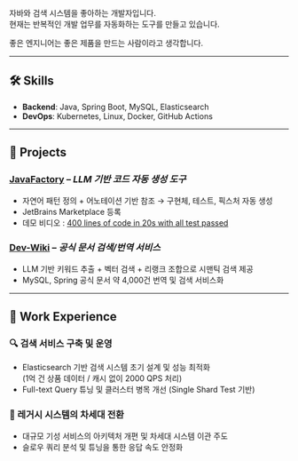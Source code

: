 자바와 검색 시스템을 좋아하는 개발자입니다.  
현재는 반복적인 개발 업무를 자동화하는 도구를 만들고 있습니다.  

좋은 엔지니어는 좋은 제품을 만드는 사람이라고 생각합니다.

----

## 🛠 Skills

- **Backend**: Java, Spring Boot, MySQL, Elasticsearch
- **DevOps**: Kubernetes, Linux, Docker, GitHub Actions

---

## 🚀 Projects

### [JavaFactory](https://github.com/JavaFactoryPluginDev/javafactory-plugin) – *LLM 기반 코드 자동 생성 도구*
- 자연어 패턴 정의 + 어노테이션 기반 참조 → 구현체, 테스트, 픽스처 자동 생성
- JetBrains Marketplace 등록 
- 데모 비디오 : [400 lines of code in 20s with all test passed](https://www.youtube.com/watch?v=ReBCXKOpW3M)

### [Dev-Wiki](https://dev-wiki.dev/) – *공식 문서 검색/번역 서비스*
- LLM 기반 키워드 추출 + 벡터 검색 + 리랭크 조합으로 시맨틱 검색 제공
- MySQL, Spring 공식 문서 약 4,000건 번역 및 검색 서비스화

---

## 💼 Work Experience

### 🔍 검색 서비스 구축 및 운영
- Elasticsearch 기반 검색 시스템 초기 설계 및 성능 최적화  
  (1억 건 상품 데이터 / 캐시 없이 2000 QPS 처리)
- Full-text Query 튜닝 및 클러스터 병목 개선 (Single Shard Test 기반)

### 🧱 레거시 시스템의 차세대 전환
- 대규모 기성 서비스의 아키텍처 개편 및 차세대 시스템 이관 주도
- 슬로우 쿼리 분석 및 튜닝을 통한 응답 속도 안정화